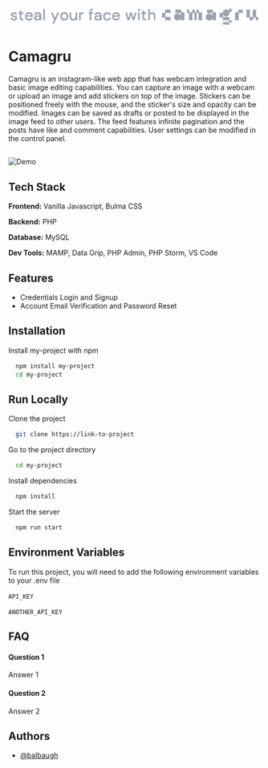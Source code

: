 
![Logo](https://github.com/balbaugh/camagru/raw/main/public/logo/camagruTextAlt.png)

# Camagru

Camagru is an instagram-like web app that has webcam integration and basic image editing capabilities. You can capture an image with a webcam or upload an image and add stickers on top of the image. Stickers can be positioned freely with the mouse, and the sticker's size and opacity can be modified. Images can be saved as drafts or posted to be displayed in the image feed to other users. The feed features infinite pagination and the posts have like and comment capabilities. User settings can be modified in the control panel.

## 
![Demo](https://github.com/balbaugh/hypertube/raw/master/demo.gif)

## Tech Stack
**Frontend:** Vanilla Javascript, Bulma CSS

**Backend:** PHP

**Database:** MySQL

**Dev Tools:** MAMP, Data Grip, PHP Admin, PHP Storm, VS Code


## Features

- Credentials Login and Signup
- Account Email Verification and Password Reset


## Installation

Install my-project with npm

```bash
  npm install my-project
  cd my-project
```
    
## Run Locally

Clone the project

```bash
  git clone https://link-to-project
```

Go to the project directory

```bash
  cd my-project
```

Install dependencies

```bash
  npm install
```

Start the server

```bash
  npm run start
```


## Environment Variables

To run this project, you will need to add the following environment variables to your .env file

`API_KEY`

`ANOTHER_API_KEY`


## FAQ

#### Question 1

Answer 1

#### Question 2

Answer 2


## Authors

- [@balbaugh](https://www.github.com/balbaugh)
